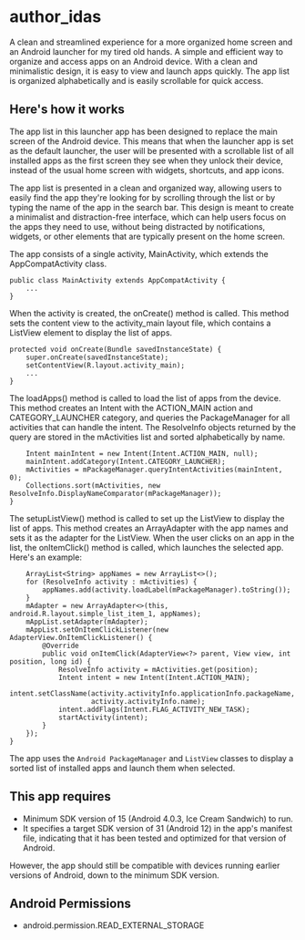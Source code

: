 # author_idas
A clean and streamlined experience for a more organized home screen and an Android launcher for my tired old hands. A simple and efficient way to organize and access apps on an Android device. With a clean and minimalistic design, it is easy to view and launch apps quickly. The app list is organized alphabetically and is easily scrollable for quick access.

## Here's how it works
The app list in this launcher app has been designed to replace the main screen of the Android device. This means that when the launcher app is set as the default launcher, the user will be presented with a scrollable list of all installed apps as the first screen they see when they unlock their device, instead of the usual home screen with widgets, shortcuts, and app icons.

The app list is presented in a clean and organized way, allowing users to easily find the app they're looking for by scrolling through the list or by typing the name of the app in the search bar. This design is meant to create a minimalist and distraction-free interface, which can help users focus on the apps they need to use, without being distracted by notifications, widgets, or other elements that are typically present on the home screen.

The app consists of a single activity, MainActivity, which extends the AppCompatActivity class.
```
public class MainActivity extends AppCompatActivity {
    ...
}
```
When the activity is created, the onCreate() method is called. This method sets the content view to the activity_main layout file, which contains a ListView element to display the list of apps.
```@Override
protected void onCreate(Bundle savedInstanceState) {
    super.onCreate(savedInstanceState);
    setContentView(R.layout.activity_main);
    ...
}
```
The loadApps() method is called to load the list of apps from the device. This method creates an Intent with the ACTION_MAIN action and CATEGORY_LAUNCHER category, and queries the PackageManager for all activities that can handle the intent. The ResolveInfo objects returned by the query are stored in the mActivities list and sorted alphabetically by name.
```private void loadApps() {
    Intent mainIntent = new Intent(Intent.ACTION_MAIN, null);
    mainIntent.addCategory(Intent.CATEGORY_LAUNCHER);
    mActivities = mPackageManager.queryIntentActivities(mainIntent, 0);
    Collections.sort(mActivities, new ResolveInfo.DisplayNameComparator(mPackageManager));
}
```
The setupListView() method is called to set up the ListView to display the list of apps. This method creates an ArrayAdapter with the app names and sets it as the adapter for the ListView. When the user clicks on an app in the list, the onItemClick() method is called, which launches the selected app. Here's an example:
```private void setupListView() {
    ArrayList<String> appNames = new ArrayList<>();
    for (ResolveInfo activity : mActivities) {
        appNames.add(activity.loadLabel(mPackageManager).toString());
    }
    mAdapter = new ArrayAdapter<>(this, android.R.layout.simple_list_item_1, appNames);
    mAppList.setAdapter(mAdapter);
    mAppList.setOnItemClickListener(new AdapterView.OnItemClickListener() {
        @Override
        public void onItemClick(AdapterView<?> parent, View view, int position, long id) {
            ResolveInfo activity = mActivities.get(position);
            Intent intent = new Intent(Intent.ACTION_MAIN);
            intent.setClassName(activity.activityInfo.applicationInfo.packageName,
                    activity.activityInfo.name);
            intent.addFlags(Intent.FLAG_ACTIVITY_NEW_TASK);
            startActivity(intent);
        }
    });
}

```
The app uses the ```Android PackageManager``` and ```ListView``` classes to display a sorted list of installed apps and launch them when selected.
## This app requires
* Minimum SDK version of 15 (Android 4.0.3, Ice Cream Sandwich) to run.
* It specifies a target SDK version of 31 (Android 12) in the app's manifest file, indicating that it has been tested and optimized for that version of Android. 

However, the app should still be compatible with devices running earlier versions of Android, down to the minimum SDK version.

## Android Permissions
* android.permission.READ_EXTERNAL_STORAGE


